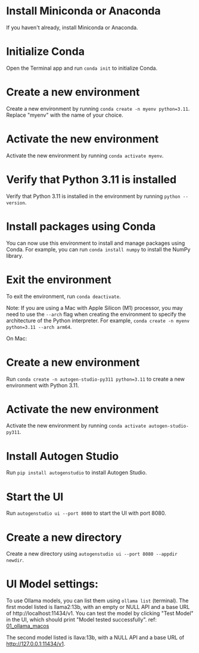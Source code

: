 # Install Miniconda or Anaconda

If you haven't already, install Miniconda or Anaconda.

# Initialize Conda

Open the Terminal app and run `conda init` to initialize Conda.

# Create a new environment

Create a new environment by running `conda create -n myenv python=3.11`. Replace "myenv" with the name of your choice.

# Activate the new environment

Activate the new environment by running `conda activate myenv`.

# Verify that Python 3.11 is installed

Verify that Python 3.11 is installed in the environment by running `python --version`.

# Install packages using Conda

You can now use this environment to install and manage packages using Conda. For example, you can run `conda install numpy` to install the NumPy library.

# Exit the environment

To exit the environment, run `conda deactivate`.

Note: If you are using a Mac with Apple Silicon (M1) processor, you may need to use the `--arch` flag when creating the environment to specify the architecture of the Python interpreter. For example, `conda create -n myenv python=3.11 --arch arm64`.

On Mac:

# Create a new environment

Run `conda create -n autogen-studio-py311 python=3.11` to create a new environment with Python 3.11.

# Activate the new environment

Activate the new environment by running `conda activate autogen-studio-py311`.

# Install Autogen Studio

Run `pip install autogenstudio` to install Autogen Studio.

# Start the UI

Run `autogenstudio ui --port 8080` to start the UI with port 8080.

# Create a new directory

Create a new directory using `autogenstudio ui --port 8080 --appdir newdir`.

# UI Model settings:

To use Ollama models, you can list them using `ollama list` (terminal). The first model listed is llama2:13b, with an empty or NULL API and a base URL of http://localhost:11434/v1. You can test the model by clicking "Test Model" in the UI, which should print "Model tested successfully". 
ref: [01_ollama_macos ](https://github.com/al-amin/ai-Artificial-Intelligence/tree/main/01_ollama_macos)

The second model listed is llava:13b, with a NULL API and a base URL of http://127.0.0.1:11434/v1.
